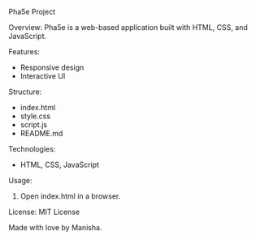 Pha5e Project

Overview:
Pha5e is a web-based application built with HTML, CSS, and JavaScript.

Features:
- Responsive design
- Interactive UI

Structure:
- index.html
- style.css
- script.js
- README.md

Technologies:
- HTML, CSS, JavaScript

Usage:
1. Open index.html in a browser.

License:
MIT License

Made with love by Manisha.

